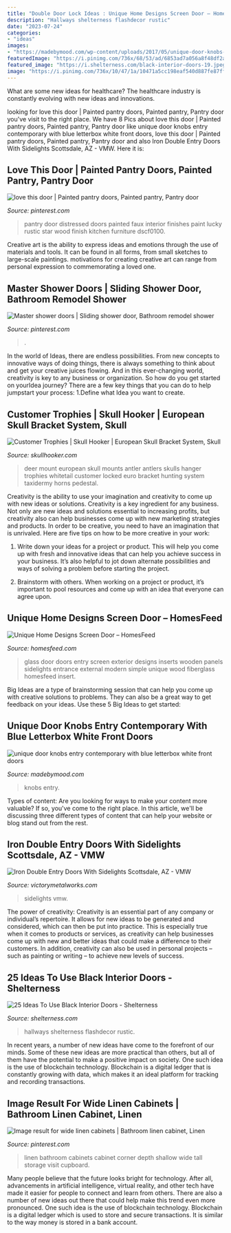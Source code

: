 ```yaml
---
title: "Double Door Lock Ideas : Unique Home Designs Screen Door – Homesfeed"
description: "Hallways shelterness flashdecor rustic"
date: "2023-07-24"
categories:
- "ideas"
images:
- "https://madebymood.com/wp-content/uploads/2017/05/unique-door-knobs-entry-contemporary-with-blue-front-single-doors.jpg"
featuredImage: "https://i.pinimg.com/736x/68/53/ad/6853ad7a056a8f48df2aae581cf50252.jpg"
featured_image: "https://i.shelterness.com/black-interior-doors-19.jpeg"
image: "https://i.pinimg.com/736x/10/47/1a/10471a5cc198eaf540d887fe87fffdd4.jpg"
---
```



What are some new ideas for healthcare?
The healthcare industry is constantly evolving with new ideas and innovations.

	

		
looking for love this door | Painted pantry doors, Painted pantry, Pantry door you've visit to the right place. We have 8 Pics about love this door | Painted pantry doors, Painted pantry, Pantry door like unique door knobs entry contemporary with blue letterbox white front doors, love this door | Painted pantry doors, Painted pantry, Pantry door and also Iron Double Entry Doors With Sidelights Scottsdale, AZ - VMW. Here it is:
		
    
## Love This Door | Painted Pantry Doors, Painted Pantry, Pantry Door

<img loading=lazy src="https://i.pinimg.com/736x/a0/ad/f1/a0adf1eb064d63cda3c73658744a7ed5--painted-pantry-doors-painted-doors.jpg" onerror="this.onerror=null;this.src='https://tse3.mm.bing.net/th?id=OIP.horkgw1R7ASKn-kqgvC07gHaJ3&amp;pid=15.1';" alt="love this door | Painted pantry doors, Painted pantry, Pantry door">

_Source: pinterest.com_

>pantry door distressed doors painted faux interior finishes paint lucky rustic star wood finish kitchen furniture dscf0100. 

	

Creative art is the ability to express ideas and emotions through the use of materials and tools. It can be found in all forms, from small sketches to large-scale paintings. motivations for creating creative art can range from personal expression to commemorating a loved one.

    
## Master Shower Doors | Sliding Shower Door, Bathroom Remodel Shower

<img loading=lazy src="https://i.pinimg.com/736x/10/47/1a/10471a5cc198eaf540d887fe87fffdd4.jpg" onerror="this.onerror=null;this.src='https://tse1.mm.bing.net/th?id=OIP.nfJhGEi4ooogC8OQqhTNogHaJ3&amp;pid=15.1';" alt="Master shower doors | Sliding shower door, Bathroom remodel shower">

_Source: pinterest.com_

>. 

	

In the world of Ideas, there are endless possibilities. From new concepts to innovative ways of doing things, there is always something to think about and get your creative juices flowing. And in this ever-changing world, creativity is key to any business or organization. So how do you get started on yourIdea journey? There are a few key things that you can do to help jumpstart your process: 1.Define what Idea you want to create.

    
## Customer Trophies | Skull Hooker | European Skull Bracket System, Skull

<img loading=lazy src="http://www.skullhooker.com/wp-content/gallery/customer-trophies/locked-up.jpeg" onerror="this.onerror=null;this.src='https://tse3.mm.bing.net/th?id=OIP.frtkZv4eEVrUgg4NmUKvyQAAAA&amp;pid=15.1';" alt="Customer Trophies | Skull Hooker | European Skull Bracket System, Skull">

_Source: skullhooker.com_

>deer mount european skull mounts antler antlers skulls hanger trophies whitetail customer locked euro bracket hunting system taxidermy horns pedestal. 

	

Creativity is the ability to use your imagination and creativity to come up with new ideas or solutions.
Creativity is a key ingredient for any business. Not only are new ideas and solutions essential to increasing profits, but creativity also can help businesses come up with new marketing strategies and products. In order to be creative, you need to have an imagination that is unrivaled. Here are five tips on how to be more creative in your work: 
1. Write down your ideas for a project or product. This will help you come up with fresh and innovative ideas that can help you achieve success in your business. It’s also helpful to jot down alternate possibilities and ways of solving a problem before starting the project. 

2. Brainstorm with others. When working on a project or product, it’s important to pool resources and come up with an idea that everyone can agree upon.

    
## Unique Home Designs Screen Door – HomesFeed

<img loading=lazy src="https://homesfeed.com/wp-content/uploads/2015/07/simple-wood-screen-door-with-crafted-sidelights-and-crafted-glass-screen.jpg" onerror="this.onerror=null;this.src='https://tse1.mm.bing.net/th?id=OIP.aQ0Q9tQ7w3Bsp4Ee6UWhyAHaLO&amp;pid=15.1';" alt="Unique Home Designs Screen Door – HomesFeed">

_Source: homesfeed.com_

>glass door doors entry screen exterior designs inserts wooden panels sidelights entrance external modern simple unique wood fiberglass homesfeed insert. 

	

Big Ideas are a type of brainstorming session that can help you come up with creative solutions to problems. They can also be a great way to get feedback on your ideas. Use these 5 Big Ideas to get started: 

    
## Unique Door Knobs Entry Contemporary With Blue Letterbox White Front Doors

<img loading=lazy src="https://madebymood.com/wp-content/uploads/2017/05/unique-door-knobs-entry-contemporary-with-blue-front-single-doors.jpg" onerror="this.onerror=null;this.src='https://tse3.mm.bing.net/th?id=OIP._ByfMlfylrM6PF0uiIu_FgHaLH&amp;pid=15.1';" alt="unique door knobs entry contemporary with blue letterbox white front doors">

_Source: madebymood.com_

>knobs entry. 

	

Types of content:
Are you looking for ways to make your content more valuable? If so, you've come to the right place. In this article, we'll be discussing three different types of content that can help your website or blog stand out from the rest.

    
## Iron Double Entry Doors With Sidelights Scottsdale, AZ - VMW

<img loading=lazy src="https://victorymetalworks.com/wp-content/uploads/2019/09/double-entry-door-16.jpg" onerror="this.onerror=null;this.src='https://tse4.mm.bing.net/th?id=OIP.rLNZ3sSZuR0D4MAalCkoeAHaMa&amp;pid=15.1';" alt="Iron Double Entry Doors With Sidelights Scottsdale, AZ - VMW">

_Source: victorymetalworks.com_

>sidelights vmw. 

	

The power of creativity:
Creativity is an essential part of any company or individual’s repertoire. It allows for new ideas to be generated and considered, which can then be put into practice. This is especially true when it comes to products or services, as creativity can help businesses come up with new and better ideas that could make a difference to their customers. In addition, creativity can also be used in personal projects – such as painting or writing – to achieve new levels of success.

    
## 25 Ideas To Use Black Interior Doors - Shelterness

<img loading=lazy src="https://i.shelterness.com/black-interior-doors-19.jpeg" onerror="this.onerror=null;this.src='https://tse1.mm.bing.net/th?id=OIP.MekvCWQVv1cm8Q2iHiUQLAAAAA&amp;pid=15.1';" alt="25 Ideas To Use Black Interior Doors - Shelterness">

_Source: shelterness.com_

>hallways shelterness flashdecor rustic. 

	

In recent years, a number of new ideas have come to the forefront of our minds. Some of these new ideas are more practical than others, but all of them have the potential to make a positive impact on society. One such idea is the use of blockchain technology. Blockchain is a digital ledger that is constantly growing with data, which makes it an ideal platform for tracking and recording transactions.

    
## Image Result For Wide Linen Cabinets | Bathroom Linen Cabinet, Linen

<img loading=lazy src="https://i.pinimg.com/736x/68/53/ad/6853ad7a056a8f48df2aae581cf50252.jpg" onerror="this.onerror=null;this.src='https://tse4.mm.bing.net/th?id=OIP.YeKV6NyQSfjDz9esWYMkpAHaLO&amp;pid=15.1';" alt="Image result for wide linen cabinets | Bathroom linen cabinet, Linen">

_Source: pinterest.com_

>linen bathroom cabinets cabinet corner depth shallow wide tall storage visit cupboard. 

	

Many people believe that the future looks bright for technology. After all, advancements in artificial intelligence, virtual reality, and other tech have made it easier for people to connect and learn from others. There are also a number of new ideas out there that could help make this trend even more pronounced. One such idea is the use of blockchain technology. Blockchain is a digital ledger which is used to store and secure transactions. It is similar to the way money is stored in a bank account.


